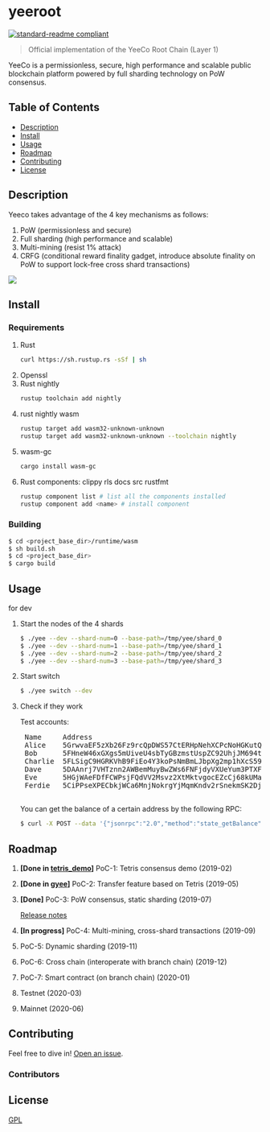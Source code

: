 # yeeroot

[![standard-readme compliant](https://img.shields.io/badge/readme%20style-standard-brightgreen.svg?style=flat-square)](https://github.com/RichardLitt/standard-readme)

> Official implementation of the YeeCo Root Chain (Layer 1)

YeeCo is a permissionless, secure, high performance and scalable public blockchain platform powered by full sharding technology on PoW consensus.

## Table of Contents

- [Description](#description)
- [Install](#install)
- [Usage](#usage)
- [Roadmap](#roadmap)
- [Contributing](#contributing)
- [License](#license)

## Description

Yeeco takes advantage of the 4 key mechanisms as follows:

1. PoW (permissionless and secure)
2. Full sharding (high performance and scalable)
3. Multi-mining (resist 1% attack)
4. CRFG (conditional reward finality gadget, introduce absolute finality on PoW to support lock-free cross shard transactions)

![](https://raw.githubusercontent.com/yeeco/wiki/master/assets/images/yeeco-mechanisms.jpg)

## Install

### Requirements
1. Rust
    ```sh
    curl https://sh.rustup.rs -sSf | sh
    ```
1. Openssl
1. Rust nightly
    ```sh
    rustup toolchain add nightly
    ```
1. rust nightly wasm
    ```sh
    rustup target add wasm32-unknown-unknown
    rustup target add wasm32-unknown-unknown --toolchain nightly
    ```
1. wasm-gc
    ```sh
    cargo install wasm-gc
    ```
1. Rust components: clippy rls docs src rustfmt
    ```sh
    rustup component list # list all the components installed
    rustup component add <name> # install component
    ```

### Building
```sh
$ cd <project_base_dir>/runtime/wasm
$ sh build.sh
$ cd <project_base_dir>
$ cargo build
```

## Usage
for dev

1. Start the nodes of the 4 shards
    ```sh
    $ ./yee --dev --shard-num=0 --base-path=/tmp/yee/shard_0
    $ ./yee --dev --shard-num=1 --base-path=/tmp/yee/shard_1
    $ ./yee --dev --shard-num=2 --base-path=/tmp/yee/shard_2
    $ ./yee --dev --shard-num=3 --base-path=/tmp/yee/shard_3
    ```

1. Start switch
    ```sh
    $ ./yee switch --dev
    ```

1. Check if they work
    
    Test accounts:
    
    <pre>
    Name     Address                                           Shard num
    Alice    5GrwvaEF5zXb26Fz9rcQpDWS57CtERHpNehXCPcNoHGKutQY  1
    Bob      5FHneW46xGXgs5mUiveU4sbTyGBzmstUspZC92UhjJM694ty  0
    Charlie  5FLSigC9HGRKVhB9FiEo4Y3koPsNmBmLJbpXg2mp1hXcS59Y  2
    Dave     5DAAnrj7VHTznn2AWBemMuyBwZWs6FNFjdyVXUeYum3PTXFy  0
    Eve      5HGjWAeFDfFCWPsjFQdVV2Msvz2XtMktvgocEZcCj68kUMaw  2
    Ferdie   5CiPPseXPECbkjWCa6MnjNokrgYjMqmKndv2rSnekmSK2DjL  0
    </pre>
  
    You can get the balance of a certain address by the following RPC: 
    ```sh
    $ curl -X POST --data '{"jsonrpc":"2.0","method":"state_getBalance","params":["5GrwvaEF5zXb26Fz9rcQpDWS57CtERHpNehXCPcNoHGKutQY"],"id":1}' localhost:10033 -H 'Content-Type: application/json'
    ```

## Roadmap
1. **[Done in [tetris_demo](https://github.com/yeeco/tetris_demo)]** PoC-1: Tetris consensus demo (2019-02)
2. **[Done in [gyee](https://github.com/yeeco/gyee)]** PoC-2: Transfer feature based on Tetris (2019-05)
1. **[Done]** PoC-3: PoW consensus, static sharding (2019-07)
    
    [Release notes](https://github.com/yeeco/wiki/blob/master/docs/release-notes/poc3-release-notes.md)
1. **[In progress]** PoC-4: Multi-mining, cross-shard transactions (2019-09)
1. PoC-5: Dynamic sharding (2019-11)
1. PoC-6: Cross chain (interoperate with branch chain) (2019-12)
1. PoC-7: Smart contract (on branch chain) (2020-01)
1. Testnet (2020-03)
1. Mainnet (2020-06)

## Contributing

Feel free to dive in! [Open an issue](./issues/new).

### Contributors


## License

[GPL](LICENSE)